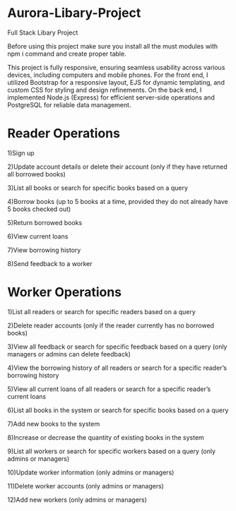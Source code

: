 # Aurora-Libary-Project
Full Stack Libary Project 

Before using this project make sure you install all the must modules with npm i command and create proper table.

This project is fully responsive, ensuring seamless usability across various devices, including computers and mobile phones.
For the front end, I utilized Bootstrap for a responsive layout, EJS for dynamic templating, and custom CSS for styling and design refinements. On the back end, I implemented Node.js (Express) for efficient server-side operations and PostgreSQL for reliable data management.

Reader Operations
=================
1)Sign up

2)Update account details or delete their account (only if they have returned all borrowed books)

3)List all books or search for specific books based on a query

4)Borrow books (up to 5 books at a time, provided they do not already have 5 books checked out)

5)Return borrowed books

6)View current loans

7)View borrowing history

8)Send feedback to a worker


Worker Operations
================
1)List all readers or search for specific readers based on a query

2)Delete reader accounts (only if the reader currently has no borrowed books)

3)View all feedback or search for specific feedback based on a query (only managers or admins can delete feedback)

4)View the borrowing history of all readers or search for a specific reader’s borrowing history

5)View all current loans of all readers or search for a specific reader’s current loans

6)List all books in the system or search for specific books based on a query

7)Add new books to the system

8)Increase or decrease the quantity of existing books in the system

9)List all workers or search for specific workers based on a query (only admins or managers)

10)Update worker information (only admins or managers)

11)Delete worker accounts (only admins or managers)

12)Add new workers (only admins or managers)

